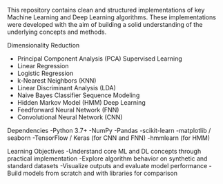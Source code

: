This repository contains clean and structured implementations of key Machine Learning and Deep Learning algorithms. These implementations were developed with the aim of building a solid understanding of the underlying concepts and methods.

Dimensionality Reduction
- Principal Component Analysis (PCA)
Supervised Learning
- Linear Regression  
- Logistic Regression  
- k-Nearest Neighbors (KNN)  
- Linear Discriminant Analysis (LDA)  
- Naive Bayes Classifier
Sequence Modeling
- Hidden Markov Model (HMM)
Deep Learning
- Feedforward Neural Network (FNN)  
- Convolutional Neural Network (CNN)

Dependencies
-Python 3.7+
-NumPy
-Pandas
-scikit-learn
-matplotlib / seaborn
-TensorFlow / Keras (for CNN and FNN)
-hmmlearn (for HMM)

Learning Objectives
-Understand core ML and DL concepts through practical implementation
-Explore algorithm behavior on synthetic and standard datasets
-Visualize outputs and evaluate model performance
-Build models from scratch and with libraries for comparison
